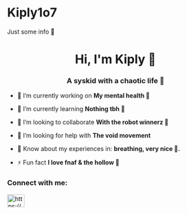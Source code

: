 # Kiply1o7
Just some info 🌺
<h1 align="center">Hi, I'm Kiply 🦪</h1>
<h3 align="center">A syskid with a chaotic life 🍓</h3>

- 🔭 I’m currently working on **My mental health 🍭**

- 🌱 I’m currently learning **Nothing tbh 🍥**

- 👯 I’m looking to collaborate **With the robot winnerz 🍡**

- 🤝 I’m looking for help with **The void movement**

- 📄 Know about my experiences in: **breathing, very nice 🍫.**

- ⚡ Fun fact **I love fnaf & the hollow 🍰**

<h3 align="left">Connect with me:</h3>
<p align="left">
<a href="https://www.youtube.com/c/https://www.youtube.com/@georgemarinov5770" target="blank"><img align="center" src="https://raw.githubusercontent.com/rahuldkjain/github-profile-readme-generator/master/src/images/icons/Social/youtube.svg" alt="https://www.youtube.com/@georgemarinov5770" height="30" width="40" /></a>
</p>
